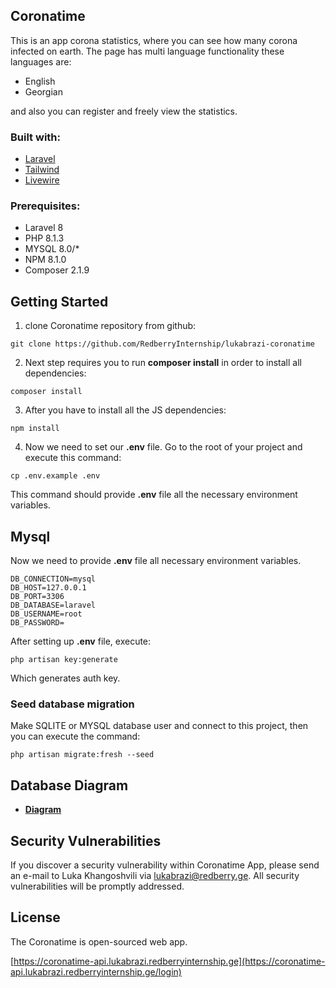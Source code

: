 [comment]: <> (<p align="center"><a href="https://laravel.com" target="_blank"><img src="https://raw.githubusercontent.com/laravel/art/master/logo-lockup/5%20SVG/2%20CMYK/1%20Full%20Color/laravel-logolockup-cmyk-red.svg" width="400"></a></p>)

[comment]: <> (<p align="center">)

[comment]: <> (<a href="https://travis-ci.org/laravel/framework"><img src="https://travis-ci.org/laravel/framework.svg" alt="Build Status"></a>)

[comment]: <> (<a href="https://packagist.org/packages/laravel/framework"><img src="https://img.shields.io/packagist/dt/laravel/framework" alt="Total Downloads"></a>)

[comment]: <> (<a href="https://packagist.org/packages/laravel/framework"><img src="https://img.shields.io/packagist/v/laravel/framework" alt="Latest Stable Version"></a>)

[comment]: <> (<a href="https://packagist.org/packages/laravel/framework"><img src="https://img.shields.io/packagist/l/laravel/framework" alt="License"></a>)

[comment]: <> (</p>)

## Coronatime

This is an app corona statistics, where you can see how many corona infected on earth.
The page has multi language functionality these languages are:

- English
- Georgian

and also you can register and freely view the statistics.
### Built with:
- [Laravel](https://laravel.com/)
- [Tailwind](https://tailwindcss.com/)
- [Livewire](https://laravel-livewire.com/)
### Prerequisites:
- Laravel 8
- PHP 8.1.3
- MYSQL 8.0/*
- NPM 8.1.0
- Composer 2.1.9
## Getting Started
1. clone Coronatime repository from github:
```
git clone https://github.com/RedberryInternship/lukabrazi-coronatime
```
2. Next step requires you to run **composer install** in order to install all dependencies:
```
composer install
```
3. After you have to install all the JS dependencies:
```
npm install
```
4. Now we need to set our **.env** file. Go to the root of your project and execute this command:
```
cp .env.example .env
```
This command should provide **.env** file all the necessary environment variables.

## Mysql

Now we need to provide **.env** file all necessary environment variables.

```
DB_CONNECTION=mysql
DB_HOST=127.0.0.1
DB_PORT=3306
DB_DATABASE=laravel
DB_USERNAME=root
DB_PASSWORD=
```

After setting up **.env** file, execute:
```
php artisan key:generate
```
Which generates auth key.

### Seed database migration
Make SQLITE or MYSQL database user and connect to this project, then you can execute the command:
```
php artisan migrate:fresh --seed
```

## Database Diagram
- **[Diagram](https://drawsql.app/redberry-15/diagrams/coronatime)**

## Security Vulnerabilities

If you discover a security vulnerability within Coronatime App, please send an e-mail to Luka Khangoshvili via [lukabrazi@redberry.ge](mailto:lukabrazi@redberry.ge). All security vulnerabilities will be promptly addressed.

## License

The Coronatime is open-sourced web app.

[https://coronatime-api.lukabrazi.redberryinternship.ge](https://coronatime-api.lukabrazi.redberryinternship.ge/login)
